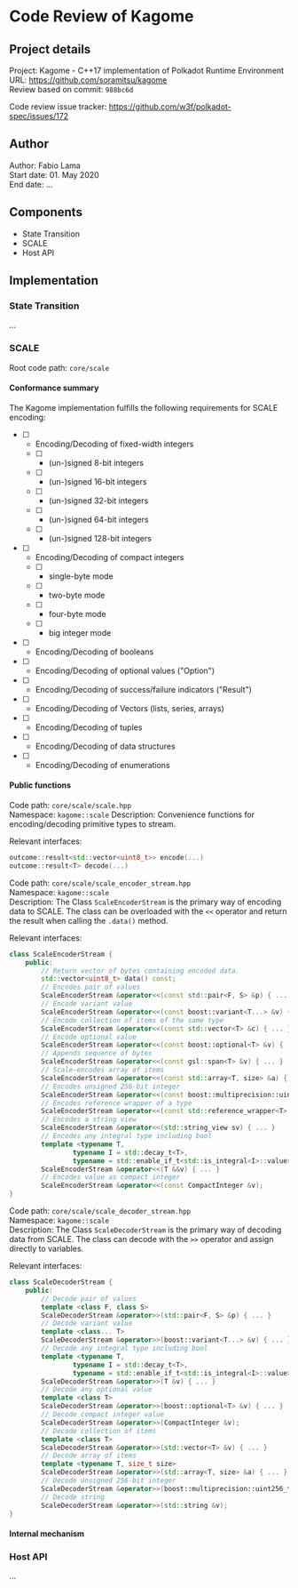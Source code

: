# Code Review of Kagome

## Project details

Project: Kagome - C++17 implementation of Polkadot Runtime Environment  
URL: https://github.com/soramitsu/kagome  
Review based on commit: `988bc6d`  

Code review issue tracker: https://github.com/w3f/polkadot-spec/issues/172

## Author

Author: Fabio Lama  
Start date: 01. May 2020  
End date: ...  

## Components

- State Transition
- SCALE
- Host API

## Implementation

### State Transition

...

### SCALE

Root code path: `core/scale`

#### Conformance summary

The Kagome implementation fulfills the following requirements for SCALE encoding:

- [ ] - Encoding/Decoding of fixed-width integers
  - [ ] - (un-)signed 8-bit integers
  - [ ] - (un-)signed 16-bit integers
  - [ ] - (un-)signed 32-bit integers
  - [ ] - (un-)signed 64-bit integers
  - [ ] - (un-)signed 128-bit integers
- [ ] - Encoding/Decoding of compact integers
  - [ ] - single-byte mode
  - [ ] - two-byte mode
  - [ ] - four-byte mode
  - [ ] - big integer mode
- [ ] - Encoding/Decoding of booleans
- [ ] - Encoding/Decoding of optional values ("Option")
- [ ] - Encoding/Decoding of success/failure indicators ("Result")
- [ ] - Encoding/Decoding of Vectors (lists, series, arrays)
- [ ] - Encoding/Decoding of tuples
- [ ] - Encoding/Decoding of data structures
- [ ] - Encoding/Decoding of enumerations

#### Public functions

Code path: `core/scale/scale.hpp`  
Namespace: `kagome::scale`
Description: Convenience functions for encoding/decoding primitive types to stream.

Relevant interfaces:
```cpp
outcome::result<std::vector<uint8_t>> encode(...)
outcome::result<T> decode(...)
```

Code path: `core/scale/scale_encoder_stream.hpp`  
Namespace: `kagome::scale`  
Description: The Class `ScaleEncoderStream` is the primary way of encoding data to SCALE. The class can be overloaded with the `<<` operator and return the result when calling the `.data()` method.

Relevant interfaces:
```cpp
class ScaleEncoderStream {
    public:
        // Return vector of bytes containing encoded data.
        std::vector<uint8_t> data() const;
        // Encodes pair of values
        ScaleEncoderStream &operator<<(const std::pair<F, S> &p) { ... }
        // Encode variant value
        ScaleEncoderStream &operator<<(const boost::variant<T...> &v) { ... }
        // Encode collection of items of the same type
        ScaleEncoderStream &operator<<(const std::vector<T> &c) { ... }
        // Encode optional value
        ScaleEncoderStream &operator<<(const boost::optional<T> &v) { ... }
        // Appends sequence of bytes
        ScaleEncoderStream &operator<<(const gsl::span<T> &v) { ... }
        // Scale-encodes array of items
        ScaleEncoderStream &operator<<(const std::array<T, size> &a) { ... }
        // Encodes unsigned 256-bit integer
        ScaleEncoderStream &operator<<(const boost::multiprecision::uint256_t &i) { ... }
        // Encodes reference wrapper of a type
        ScaleEncoderStream &operator<<(const std::reference_wrapper<T> &v) { ... }
        // Encodes a string view
        ScaleEncoderStream &operator<<(std::string_view sv) { ... }
        // Encodes any integral type including bool
        template <typename T,
                typename I = std::decay_t<T>,
                typename = std::enable_if_t<std::is_integral<I>::value>>
        ScaleEncoderStream &operator<<(T &&v) { ... }
        // Encodes value as compact integer
        ScaleEncoderStream &operator<<(const CompactInteger &v);
}
```

Code path: `core/scale/scale_decoder_stream.hpp`  
Namespace: `kagome::scale`  
Description: The Class `ScaleDecoderStream` is the primary way of decoding data from SCALE. The class can decode with the `>>` operator and assign directly to variables.

Relevant interfaces:
```cpp
class ScaleDecoderStream {
    public:
        // Decode pair of values
        template <class F, class S>
        ScaleDecoderStream &operator>>(std::pair<F, S> &p) { ... }
        // Decode variant value
        template <class... T>
        ScaleDecoderStream &operator>>(boost::variant<T...> &v) { ... }
        // Decode any integral type including bool
        template <typename T,
                typename I = std::decay_t<T>,
                typename = std::enable_if_t<std::is_integral<I>::value>>
        ScaleDecoderStream &operator>>(T &v) { ... }
        // Decode any optional value
        template <class T>
        ScaleDecoderStream &operator>>(boost::optional<T> &v) { ... }
        // Decode compact integer value
        ScaleDecoderStream &operator>>(CompactInteger &v);
        // Decode collection of items
        template <class T>
        ScaleDecoderStream &operator>>(std::vector<T> &v) { ... }
        // Decode array of items
        template <typename T, size_t size>
        ScaleDecoderStream &operator>>(std::array<T, size> &a) { ... }
        // Decode unsigned 256-bit integer
        ScaleDecoderStream &operator>>(boost::multiprecision::uint256_t &i) { ... }
        // Decode string
        ScaleDecoderStream &operator>>(std::string &v);
}
```

#### Internal mechanism

### Host API

...
